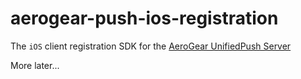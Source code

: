 # aerogear-push-ios-registration

The ```iOS``` client registration SDK for the [AeroGear UnifiedPush Server](https://github.com/aerogear/aerogear-unified-push-server)

More later...